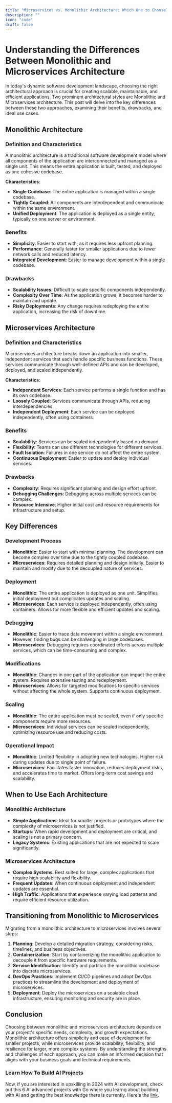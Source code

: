 ```yaml
---
title: "Microservices vs. Monolithic Architecture: Which One to Choose?"
description: ""
icon: "code"
draft: false
---
```

# Understanding the Differences Between Monolithic and Microservices Architecture

In today's dynamic software development landscape, choosing the right architectural approach is crucial for creating scalable, maintainable, and efficient applications. Two prominent architectural styles are Monolithic and Microservices architecture. This post will delve into the key differences between these two approaches, examining their benefits, drawbacks, and ideal use cases.

## Monolithic Architecture

### Definition and Characteristics

A monolithic architecture is a traditional software development model where all components of the application are interconnected and managed as a single unit. This means the entire application is built, tested, and deployed as one cohesive codebase.

**Characteristics**:
- **Single Codebase**: The entire application is managed within a single codebase.
- **Tightly Coupled**: All components are interdependent and communicate within the same environment.
- **Unified Deployment**: The application is deployed as a single entity, typically on one server or environment.

### Benefits

- **Simplicity**: Easier to start with, as it requires less upfront planning.
- **Performance**: Generally faster for smaller applications due to fewer network calls and reduced latency.
- **Integrated Development**: Easier to manage development within a single codebase.

### Drawbacks

- **Scalability Issues**: Difficult to scale specific components independently.
- **Complexity Over Time**: As the application grows, it becomes harder to maintain and update.
- **Risky Deployments**: Any change requires redeploying the entire application, increasing the risk of downtime.

## Microservices Architecture

### Definition and Characteristics

Microservices architecture breaks down an application into smaller, independent services that each handle specific business functions. These services communicate through well-defined APIs and can be developed, deployed, and scaled independently.

**Characteristics**:
- **Independent Services**: Each service performs a single function and has its own codebase.
- **Loosely Coupled**: Services communicate through APIs, reducing interdependencies.
- **Independent Deployment**: Each service can be deployed independently, often using containers.

### Benefits

- **Scalability**: Services can be scaled independently based on demand.
- **Flexibility**: Teams can use different technologies for different services.
- **Fault Isolation**: Failures in one service do not affect the entire system.
- **Continuous Deployment**: Easier to update and deploy individual services.

### Drawbacks

- **Complexity**: Requires significant planning and design effort upfront.
- **Debugging Challenges**: Debugging across multiple services can be complex.
- **Resource Intensive**: Higher initial cost and resource requirements for infrastructure and setup.

## Key Differences

### Development Process

- **Monolithic**: Easier to start with minimal planning. The development can become complex over time due to the tightly coupled codebase.
- **Microservices**: Requires detailed planning and design initially. Easier to maintain and modify due to the decoupled nature of services.

### Deployment

- **Monolithic**: The entire application is deployed as one unit. Simplifies initial deployment but complicates updates and scaling.
- **Microservices**: Each service is deployed independently, often using containers. Allows for more flexible and efficient updates and scaling.

### Debugging

- **Monolithic**: Easier to trace data movement within a single environment. However, finding bugs can be challenging in large codebases.
- **Microservices**: Debugging requires coordinated efforts across multiple services, which can be time-consuming and complex.

### Modifications

- **Monolithic**: Changes in one part of the application can impact the entire system. Requires extensive testing and redeployment.
- **Microservices**: Allows for targeted modifications to specific services without affecting the whole system. Supports continuous deployment.

### Scaling

- **Monolithic**: The entire application must be scaled, even if only specific components require more resources.
- **Microservices**: Individual services can be scaled independently, optimizing resource use and reducing costs.

### Operational Impact

- **Monolithic**: Limited flexibility in adopting new technologies. Higher risk during updates due to single point of failure.
- **Microservices**: Facilitates faster innovation, reduces deployment risks, and accelerates time to market. Offers long-term cost savings and scalability.

## When to Use Each Architecture

### Monolithic Architecture

- **Simple Applications**: Ideal for smaller projects or prototypes where the complexity of microservices is not justified.
- **Startups**: When rapid development and deployment are critical, and scaling is not a primary concern.
- **Legacy Systems**: Existing applications that are not expected to scale significantly.

### Microservices Architecture

- **Complex Systems**: Best suited for large, complex applications that require high scalability and flexibility.
- **Frequent Updates**: When continuous deployment and independent updates are essential.
- **High Traffic**: Applications that experience varying load patterns and require efficient resource utilization.

## Transitioning from Monolithic to Microservices

Migrating from a monolithic architecture to microservices involves several steps:

1. **Planning**: Develop a detailed migration strategy, considering risks, timelines, and business objectives.
2. **Containerization**: Start by containerizing the monolithic application to decouple it from specific hardware requirements.
3. **Service Identification**: Identify and partition the monolithic codebase into discrete microservices.
4. **DevOps Practices**: Implement CI/CD pipelines and adopt DevOps practices to streamline the development and deployment of microservices.
5. **Deployment**: Deploy the microservices on a scalable cloud infrastructure, ensuring monitoring and security are in place.

## Conclusion

Choosing between monolithic and microservices architecture depends on your project's specific needs, complexity, and growth expectations. Monolithic architecture offers simplicity and ease of development for smaller projects, while microservices provide scalability, flexibility, and resilience for larger, more complex systems. By understanding the strengths and challenges of each approach, you can make an informed decision that aligns with your business goals and technical requirements.

### Learn How To Build AI Projects

Now, if you are interested in upskilling in 2024 with AI development, check out this 6 AI advanced projects with Go where you learng about building with AI and getting the best knowledge there is currently. Here's the [link](https://akhilsharmatech.gumroad.com/l/zgxqq).
